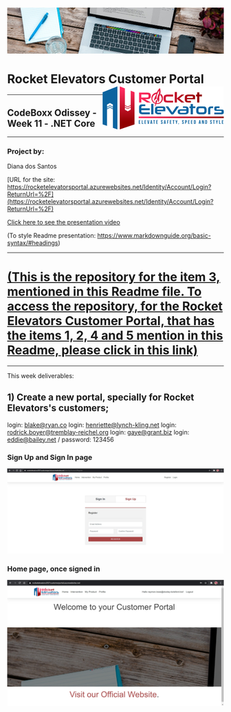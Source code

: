 ![](images/week11photo01.jpg)

# Rocket Elevators Customer Portal <img src="images/R2.png" align="right" alt="Rocket Elevators logo" width="" height="100">
-----------------------------------------------------------------------------------------------

## CodeBoxx Odissey - Week 11 - .NET Core


-----------------------------------------------------------------------------------------------
### Project by:
Diana dos Santos

[URL for the site:  https://rocketelevatorsportal.azurewebsites.net/Identity/Account/Login?ReturnUrl=%2F](https://rocketelevatorsportal.azurewebsites.net/Identity/Account/Login?ReturnUrl=%2F)

[Click here to see the presentation video](https://www.dropbox.com/s/f8zzdoxw7jsrsmb/Week%2011%20-%20Understanding%20the%20dotNET%20Framework.mkv?dl=0)

(To style Readme presentation: https://www.markdownguide.org/basic-syntax/#headings)


-----------------------------------------------------------------------------------------------

# [(This is the repository for the item 3, mentioned in this Readme file. To access the repository, for the Rocket Elevators Customer Portal, that has the items 1, 2, 4 and 5 mention in this Readme, please click in this link)](https://github.com/diana-dsantos/Rocket_Elevators_Customer_Portal)

-----------------------------------------------------------------------------------------------

This week deliverables:

## 1) Create a new portal, specially for Rocket Elevators's customers;

login: blake@ryan.co
login: henriette@lynch-kling.net
login: rodrick.boyer@tremblay-reichel.org
login: gaye@grant.biz
login: eddie@bailey.net  /  password: 123456
### Sign Up and Sign In page
![](images/week11photo02.jpg)


### Home page, once signed in
![](images/week11photo03.jpg)